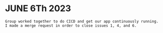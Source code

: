 # JUNE 6Th 2023

    Group worked together to do CICD and get our app continuously running. I made a merge request in order to close issues 1, 4, and 6.
